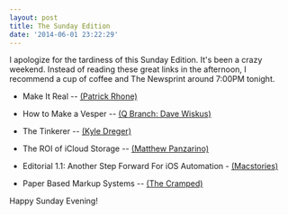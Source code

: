 ```yaml
---
layout: post
title: The Sunday Edition
date: '2014-06-01 23:22:29'
---
```


I apologize for the tardiness of this Sunday Edition. It's been a crazy weekend. Instead of reading these great links in the afternoon, I recommend a cup of coffee and The Newsprint around 7:00PM tonight.

* Make It Real -- [(Patrick Rhone)](http://patrickrhone.com/2014/05/29/make-it-real/)

* How to Make a Vesper -- [(Q Branch: Dave Wiskus)](http://vesperapp.co/blog/how-to-make-a-vesper-sync/)

* The Tinkerer -- [(Kyle Dreger)](http://kyledreger.com/archives/12318-the-tinkerer.html)

* The ROI of iCloud Storage -- [(Matthew Panzarino)](http://techcrunch.com/2014/05/24/the-roi-of-icloud-photo-storage/)

* Editorial 1.1: Another Step Forward For iOS Automation - [(Macstories)](http://www.macstories.net/reviews/editorial-1-1/)

* Paper Based Markup Systems -- [(The Cramped)](http://www.thecramped.com/paper-based-markup-systems/)

Happy Sunday Evening!

